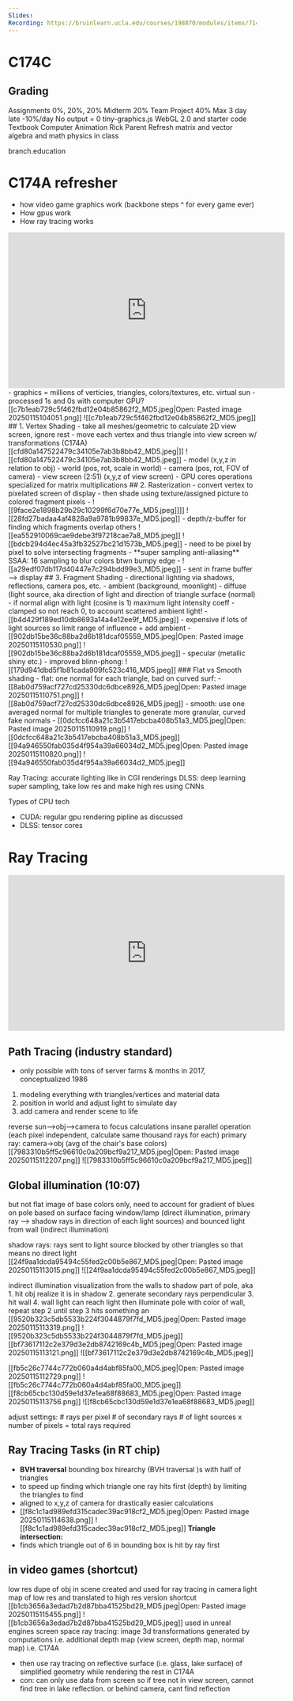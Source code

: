```yaml
---
Slides: 
Recording: https://bruinlearn.ucla.edu/courses/198870/modules/items/7144928
---
```

# C174C
## Grading
Assignments 0%, 20%, 20%
Midterm 20%
Team Project 40%
Max 3 day late -10%/day
No output = 0
tiny-graphics.js WebGL 2.0 and starter code
Textbook Computer Animation Rick Parent
Refresh matrix and vector algebra and math physics in class

branch.education

# C174A refresher
- how video game graphics work (backbone steps ^ for every game ever)
- How gpus work
- How ray tracing works
<iframe width="560" height="315" src="https://www.youtube.com/embed/C8YtdC8mxTU?si=8bYn_ZvRSBDWcD0L" title="YouTube video player" frameborder="0" allow="accelerometer; autoplay; clipboard-write; encrypted-media; gyroscope; picture-in-picture; web-share" referrerpolicy="strict-origin-when-cross-origin" allowfullscreen></iframe>
- graphics = millions of verticies, triangles, colors/textures, etc. virtual sun
- processed 1s and 0s with computer GPU? 
[[c7b1eab729c5f462fbd12e04b85862f2_MD5.jpeg|Open: Pasted image 20250115104051.png]]
![[c7b1eab729c5f462fbd12e04b85862f2_MD5.jpeg]]
## 1. Vertex Shading
- take all meshes/geometric to calculate 2D view screen, ignore rest
- move each vertex and thus triangle into view screen w/ transformations (C174A)[[cfd80a147522479c34105e7ab3b8bb42_MD5.jpeg|]]
![[cfd80a147522479c34105e7ab3b8bb42_MD5.jpeg]]
	- model (x,y,z in relation to obj)
	- world (pos, rot, scale in world)
	- camera (pos, rot, FOV of camera)
	- view screen (2:51) (x,y,z of view screen)
- GPU cores operations specialized for matrix multiplications
## 2. Rasterization
- convert vertex to pixelated screen of display 
- then shade using texture/assigned picture to colored fragment pixels
- ![[9face2e1898b29b29c10299f6d70e77e_MD5.jpeg]]]]
![[28fd27badaa4af4828a9a9781b99837e_MD5.jpeg]]
- depth/z-buffer for finding which fragments overlap others
![[ea552910069cae9debe3f97218cae7a8_MD5.jpeg]]
![[bdcb294d4ec45a3fb32527bc21d1573b_MD5.jpeg]]
	- need to be pixel by pixel to solve intersecting fragments
	- **super sampling anti-aliasing** SSAA: 16 sampling to blur colors btwn bumpy edge
	- ![[a29edf07db117d40447e7c294bdd99e3_MD5.jpeg]]
	- sent in frame buffer --> display
## 3. Fragment Shading
- directional lighting via shadows, reflections, camera pos, etc.
	- ambient (background, moonlight)
	- diffuse (light source, aka direction of light and direction of triangle surface (normal)
		- if normal align with light (cosine is 1) maximum light intensity coeff
		- clamped so not reach 0, to account scattered ambient light!
		- [[b4d429f189ed10db8693a14a4e12ee9f_MD5.jpeg]]
		- expensive if lots of light sources so limit range of influence + add ambient
		- [[902db15be36c88ba2d6b181dcaf05559_MD5.jpeg|Open: Pasted image 20250115110530.png]]
![[902db15be36c88ba2d6b181dcaf05559_MD5.jpeg]]
	- specular (metallic shiny etc.)
	- improved blinn-phong: 
![[179d941dbd5f1b81cada909fc523c416_MD5.jpeg]]
### Flat vs Smooth shading
- flat: one normal for each triangle, bad on curved surf:
- [[8ab0d759acf727cd25330dc6dbce8926_MD5.jpeg|Open: Pasted image 20250115110751.png]]
![[8ab0d759acf727cd25330dc6dbce8926_MD5.jpeg]]
- smooth: use one averaged normal for multiple triangles to generate more granular, curved fake normals
- [[0dcfcc648a21c3b5417ebcba408b51a3_MD5.jpeg|Open: Pasted image 20250115110919.png]]
![[0dcfcc648a21c3b5417ebcba408b51a3_MD5.jpeg]]
  [[94a946550fab035d4f954a39a66034d2_MD5.jpeg|Open: Pasted image 20250115110820.png]]
![[94a946550fab035d4f954a39a66034d2_MD5.jpeg]]

Ray Tracing: accurate lighting like in CGI renderings
DLSS: deep learning super sampling, take low res and make high res using CNNs 

Types of CPU tech
- CUDA:  regular gpu rendering pipline as discussed
- DLSS: tensor cores

# Ray Tracing
<iframe width="560" height="315" src="https://www.youtube.com/embed/iOlehM5kNSk?si=PTEetcbMgEJAp1E6" title="YouTube video player" frameborder="0" allow="accelerometer; autoplay; clipboard-write; encrypted-media; gyroscope; picture-in-picture; web-share" referrerpolicy="strict-origin-when-cross-origin" allowfullscreen></iframe>

## Path Tracing (industry standard)
- only possible with tons of server farms & months in 2017, conceptualized 1986

1. modeling everything with triangles/vertices and material data
2. position in world and adjust light to simulate day
3. add camera and render scene to life

reverse sun-->obj-->camera to focus calculations
insane parallel operation (each pixel independent, calculate same thousand rays for each)
primary ray: camera->obj (avg of the chair's base colors)
[[7983310b5ff5c96610c0a209bcf9a217_MD5.jpeg|Open: Pasted image 20250115112207.png]]
![[7983310b5ff5c96610c0a209bcf9a217_MD5.jpeg]]
## Global illumination (10:07)
but not flat image of base colors only, need to account for gradient of blues on pole based on surface facing window/lamp (direct illumination, primary ray --> shadow rays in direction of each light sources) and bounced light from wall (indirect illumination)

shadow rays: rays sent to light source blocked by other triangles so that means no direct light
[[24f9aa1dcda95494c55fed2c00b5e867_MD5.jpeg|Open: Pasted image 20250115113015.png]]
![[24f9aa1dcda95494c55fed2c00b5e867_MD5.jpeg]]

indirect illumination visualization from the walls to shadow part of pole, aka 1. hit obj realize it is in shadow 2. generate secondary rays perpendicular 3. hit wall 4. wall light can reach light then illuminate pole with color of wall, repeat step 2 until step 3 hits something an
[[9520b323c5db5533b224f3044879f7fd_MD5.jpeg|Open: Pasted image 20250115113319.png]]
![[9520b323c5db5533b224f3044879f7fd_MD5.jpeg]]
[[bf73617112c2e379d3e2db8742169c4b_MD5.jpeg|Open: Pasted image 20250115113121.png]]
![[bf73617112c2e379d3e2db8742169c4b_MD5.jpeg]]

[[fb5c26c7744c772b060a4d4abf85fa00_MD5.jpeg|Open: Pasted image 20250115112729.png]]
![[fb5c26c7744c772b060a4d4abf85fa00_MD5.jpeg]]
[[f8cb65cbc130d59e1d37e1ea68f88683_MD5.jpeg|Open: Pasted image 20250115113756.png]]
![[f8cb65cbc130d59e1d37e1ea68f88683_MD5.jpeg]]

adjust settings:
\# rays per pixel
\# of secondary rays
\# of light sources
x number of pixels = total rays required

## Ray Tracing Tasks (in RT chip)

- **BVH traversal**
bounding box hirearchy (BVH traversal )s with half of triangles
- to speed up finding which triangle one ray hits first (depth) by limiting the triangles to find
- aligned to x,y,z of camera for drastically easier calculations
- [[f8c1c1ad989efd315cadec39ac918cf2_MD5.jpeg|Open: Pasted image 20250115114638.png]]
![[f8c1c1ad989efd315cadec39ac918cf2_MD5.jpeg]]
**Triangle intersection:**
- finds which triangle out of 6 in bounding box is hit by ray first

## in video games (shortcut)

low res dupe of obj in scene created and used for ray tracing in camera
light map of low res and translated to high res version shortcut
[[b1cb3656a3edad7b2d87bba41525bd29_MD5.jpeg|Open: Pasted image 20250115115455.png]]
![[b1cb3656a3edad7b2d87bba41525bd29_MD5.jpeg]]
used in unreal engines
screen space ray tracing: image 3d transformations generated by computations i.e. additional depth map (view screen, depth map, normal map) i.e. C174A
- then use ray tracing on reflective surface (i.e. glass, lake surface) of simplified geometry while rendering the rest in C174A 
- con: can only use data from screen so if tree not in view screen, cannot find tree in lake reflection. or behind camera, cant find reflection